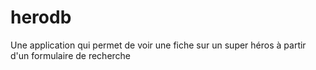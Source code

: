 # herodb
Une application qui permet de voir une fiche sur un super héros à partir d'un formulaire de recherche
